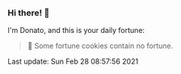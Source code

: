 ### Hi there! 👋 

I'm Donato, and this is your daily fortune:

> 🥠 Some fortune cookies contain no fortune.

Last update: Sun Feb 28 08:57:56 2021
